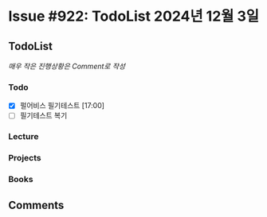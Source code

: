 # Issue #922: TodoList 2024년 12월 3일

## TodoList

*매우 작은 진행상황은 Comment로 작성*

### Todo  

- [x] 펄어비스 필기테스트 [17:00]
- [ ] 필기테스트 복기

### Lecture

### Projects

### Books


## Comments

